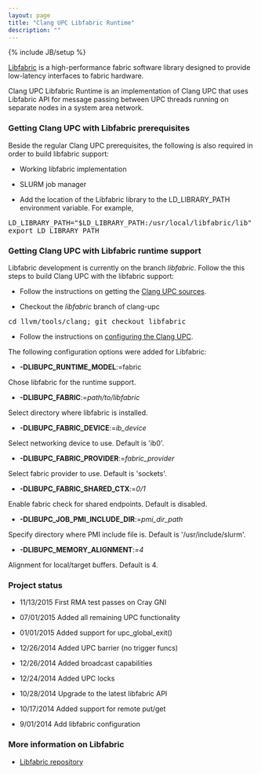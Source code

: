 ```yaml
---
layout: page
title: "Clang UPC Libfabric Runtime"
description: ""
---
```

{% include JB/setup %}

[Libfabric](https://www.openfabrics.org/downloads/OFIWG/API/fabric.html) is
a high-performance fabric software library designed to provide
low-latency interfaces to fabric hardware.  

Clang UPC Libfabric Runtime is an implementation of Clang UPC that uses
Libfabric API for message passing between UPC threads running on separate
nodes in a system area network.

### Getting Clang UPC with Libfabric prerequisites 

Beside the regular Clang UPC prerequisites, the following is also required in
order to build libfabric support:

* Working libfabric implementation 

* SLURM job manager

* Add the location of the Libfabric library to the LD_LIBRARY_PATH
environment variable. For example,

<pre>
LD_LIBRARY_PATH="$LD_LIBRARY_PATH:/usr/local/libfabric/lib"
export LD_LIBRARY_PATH
</pre>

### Getting Clang UPC with Libfabric runtime support

Libfabric development is currently on the branch _libfabric_.  Follow the
this steps to build Clang UPC with the libfabric support:

* Follow the instructions on getting the
[Clang UPC sources](/clang-upc/install.html).

* Checkout the _libfabric_ branch of clang-upc

<pre>
cd llvm/tools/clang; git checkout libfabric
</pre>

* Follow the instructions on 
[configuring the Clang UPC](/clang-upc/config-options.html).

The following configuration options were added for Libfabric:

* __-DLIBUPC_RUNTIME_MODEL__:=fabric

Chose libfabric for the runtime support.

* __-DLIBUPC_FABRIC__:=_path/to/libfabric_

Select directory where libfabric is installed.

* __-DLIBUPC_FABRIC_DEVICE__:=_ib_device_

Select networking device to use.  Default is 'ib0'.

* __-DLIBUPC_FABRIC_PROVIDER__:=_fabric_provider_

Select fabric provider to use.  Default is 'sockets'.

* __-DLIBUPC_FABRIC_SHARED_CTX__:=_0/1_

Enable fabric check for shared endpoints.  Default is disabled.

* __-DLIBUPC_JOB_PMI_INCLUDE_DIR__:=_pmi_dir_path_

Specify directory where PMI include file is.  Default is '/usr/include/slurm'.

* __-DLIBUPC_MEMORY_ALIGNMENT__:=_4_

Alignment for local/target buffers.  Default is 4.

### Project status

* 11/13/2015 First RMA test passes on Cray GNI

* 07/01/2015 Added all remaining UPC functionality

* 01/01/2015 Added support for upc_global_exit()

* 12/26/2014 Added UPC barrier (no trigger funcs)

* 12/26/2014 Added broadcast capabilities

* 12/24/2014 Added UPC locks

* 10/28/2014 Upgrade to the latest libfabric API

* 10/17/2014 Added support for remote put/get

* 9/01/2014 Add libfabric configuration

### More information on Libfabric

* [Libfabric repository](https://github.com/ofiwg/libfabric)
